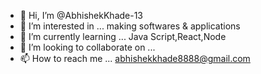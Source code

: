 - 👋 Hi, I’m @AbhishekKhade-13
- 👀 I’m interested in ... making softwares & applications
- 🌱 I’m currently learning ... Java Script,React,Node
- 💞️ I’m looking to collaborate on ...
- 📫 How to reach me ... abhishekkhade8888@gmail.com

<!---
AbhishekKhade/AbhishekKhade is a ✨ special ✨ repository because its `README.md` (this file) appears on your GitHub profile.
You can click the Preview link to take a look at your changes.
--->

